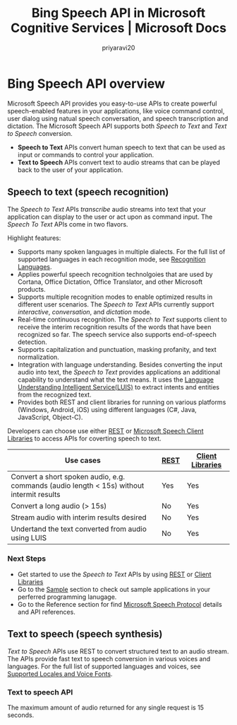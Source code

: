 ﻿---
title: Bing Speech API in Microsoft Cognitive Services | Microsoft Docs
description: Use the Bing Speech API to add speech-driven actions to your apps, including real-time interaction with users.
services: cognitive-services
author: priyaravi20
manager: yanbo

ms.service: cognitive-services
ms.technology: speech
ms.topic: article
ms.date: 09/14/2017
ms.author: prrajan
---
# Bing Speech API overview

Microsoft Speech API provides you easy-to-use APIs to create powerful speech-enabled features in your applications, like voice command control, user dialog using natual speech conversation, and speech transcription and dictation. The Microsoft Speech API supports both *Speech to Text* and *Text to Speech* conversion.

* **Speech to Text** APIs convert human speech to text that can be used as input or commands to control your application.
* **Text to Speech** APIs convert text to audio streams that can be played back to the user of your application.

## Speech to text (speech recognition)
The *Speech to Text* APIs *transcribe* audio streams into text that your application can display to the user or act upon as command input. The *Speech To Text* APIs come in two flavors.

Highlight features: 
* Supports many spoken languages in multiple dialects. For the full list of supported languages in
each recognition mode, see [Recognition Languages](api-reference-rest/bingvoicerecognition.md#recognition-language).
* Applies powerful speech recognition technolgoies that are used by Cortana, Office Dictation, Office Translator, and other Microsoft products.
* Supports multiple recognition modes to enable optimized results in different user scenarios. The *Speech to Text* APIs currently support *interactive*, *conversation*, and *dictation* mode.
* Real-time continuous recognition. The *Speech to Text* supports client to receive the interim recognition results of the words that have been recognized so far. The speech service also supports end-of-speech detection.
* Supports capitalization and punctuation, masking profanity, and text normalization.
* Integration with language understanding. Besides converting the input audio into text, the *Speech to Text* provides applications an additional capability to understand what the text means. It uses the [Language Understanding Intelligent Service(LUIS)](https://docs.microsoft.com/en-us/azure/cognitive-services/LUIS/Home) to extract intents and entities from the recognized text.
* Provides both REST and client libraries for running on various platforms (Windows, Android, iOS) using different languages (C#, Java, JavaScript, Object-C).

Developers can choose use either [REST](GetStarted/GetStartedREST) or [Microsoft Speech Client Libraries](GetStarted/GetStartedClientLibraries) to access APIs for coverting speech to text.

| Use cases | [REST](GetStarted/GetStartedREST) | [Client Libraries](GetStarted/GetStartedClientLibraries) |
|-----|-----|-----|
| Convert a short spoken audio, e.g. commands (audio length < 15s) without intermit results | Yes | Yes |
| Convert a long audio (> 15s) | No | Yes |
| Stream audio with interim results desired | No | Yes |
| Undertand the text converted from audio using LUIS | No | Yes |

### Next Steps
* Get started to use the *Speech to Text* APIs by using [REST](GetStarted/GetStartedREST) or [Client Libraries](GetStarted/GetStartedClientLibraries)
* Go to the [Sample](samples) section to check out sample applications in your perferred programming lanugage.
* Go to the Reference section for find [Microsoft Speech Protocol](API-Reference-REST/websocketprotocol) details and API references.

## Text to speech (speech synthesis)
*Text to Speech* APIs use REST to convert structured text to an audio stream. The APIs provide fast text to speech
conversion in various voices and languages. For the full list of supported languages and voices, see
[Supported Locales and Voice Fonts](api-reference-rest/bingvoiceoutput.md#SupLocales).

### Text to speech API
The maximum amount of audio returned for any single request is 15 seconds.

